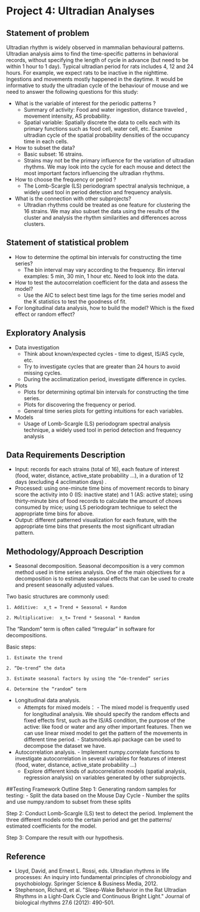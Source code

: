 Project 4: Ultradian Analyses
=============================
## Statement of problem


Ultradian rhythm is widely observed in mammalian behavioural patterns. Ultradian analysis aims to find the time-specific patterns in behavioral records, without specifying the length of cycle in advance (but need to be within 1 hour to 1 day). Typical ultradian period for rats includes 4, 12 and 24 hours. For example, we expect rats to be inactive in the nighttime. Ingestions and movements mostly happened in the daytime. It would be informative to study the ultradian cycle of the behaviour of mouse and we need to answer the following questions for this study: 
- What is the variable of interest for the periodic patterns ?
    - Summary of activity: Food and water ingestion, distance traveled , movement intensity, AS probability.
    - Spatial variable: Spatially discrete the data to cells each with its primary functions such as food cell, water cell, etc.  Examine ultradian cycle of  the spatial probability densities of the occupancy time in each cells. 
- How to subset the data?
    - Basic subset: 16 strains.
    - Strains may not be the primary influence for the variation of ultradian rhythms. We may look into the cycle for each mouse and detect the most important factors influencing the  ultradian rhythms. 
- How to choose the frequency or period ?
    - The Lomb-Scargle (LS) periodogram spectral analysis technique, a widely used tool in period detection and frequency analysis.
- What is the connection with other subprojects?
    - Ultradian rhythms could be treated as one feature for clustering the 16 strains. We may also subset the data using the results of the cluster and analysis the rhythm similarities and differences across clusters. 

## Statement of statistical problem
- How to determine the optimal bin intervals for constructing the time series?
    - The bin interval may vary according to the frequency. Bin interval examples: 5 min, 30 min, 1 hour etc. Need to look into the data. 
- How to test the autocorrelation coefficient for the data and assess the model?
    -  Use the AIC to select best time lags for the time series model and the K statistics to test the goodness of fit.
- For longitudinal data analysis, how to build the model? Which is the fixed effect or  random effect?


## Exploratory Analysis
- Data investigation
    - Think about known/expected cycles - time to digest, IS/AS cycle, etc.
    - Try to investigate cycles that are greater than 24 hours to avoid missing cycles.
    - During the acclimatization period, investigate difference in cycles.
- Plots
    - Plots for determining optimal bin intervals for constructing the time series.
    - Plots for discovering the frequency or period.
    - General time series plots for getting intuitions for each variables.
- Models
    - Usage of Lomb-Scargle (LS) periodogram spectral analysis technique, a widely used tool in period detection and frequency analysis

## Data Requirements Description
- Input:  records for each strains (total of  16), each feature of interest (food, water, distance, active_state probability ...), in a duration of 12 days (excluding 4 acclimation days) . 
- Processed: using one-minute time bins of movement records to binary score the activity into 0 (IS: inactive state) and 1 (AS: active state); using thirty-minute bins of food records to calculate the amount of chows consumed by mice; using LS periodogram technique to select the appropriate time bins for above.
- Output: different patterned visualization for each feature, with the appropriate time bins that presents the most significant ultradian pattern.

## Methodology/Approach Description
- Seasonal decomposition.
Seasonal decomposition is a very common method used in time series analysis. One of the main objectives for a decomposition is to estimate seasonal effects that can be used to create and present seasonally adjusted values. 

Two basic structures are commonly used:

    1. Additive:  x_t = Trend + Seasonal + Random

    2. Multiplicative:  x_t= Trend * Seasonal * Random

The “Random” term is often called “Irregular” in software for decompositions.

Basic steps:

    1. Estimate the trend

    2. “De-trend” the data

    3. Estimate seasonal factors by using the “de-trended” series

    4. Determine the “random” term

- Longitudinal data analysis.
   - Attempts for mixed models：
         - The mixed model is frequently used for longitudinal analysis. We should specify the random effects and fixed effects first, such as the IS/AS condition, the purpose of the active: like  food or water and any other important features. Then we  can use linear mixed model to get the pattern of the movements in different time period.
         - Statsmodels.api package can be used to decompose the dataset we have. 
- Autocorrelation analysis. 
                - Implement numpy.correlate functions to investigate autocorrelation in  several variables for features of interest (food, water, distance, active_state probability ...)
	- Explore different kinds of autocorrelation models (spatial analysis, regression analysis) on variables generated by other subprojects. 

##Testing Framework Outline
Step 1: Generating random samples for testing:
    - Split the data based on the Mouse Day Cycle
    - Number the splits and use numpy.random to subset from these splits

Step 2: Conduct Lomb-Scargle (LS) test to detect the period. Implement the three different models onto the certain period and get the patterns/ estimated coefficients for the model.

Step 3: Compare the result with our hypothesis.


## Reference
- Lloyd, David, and Ernest L. Rossi, eds. Ultradian rhythms in life processes: An inquiry into fundamental principles of chronobiology and psychobiology. Springer Science & Business Media, 2012.
- Stephenson, Richard, et al. "Sleep-Wake Behavior in the Rat Ultradian Rhythms in a Light-Dark Cycle and Continuous Bright Light." Journal of biological rhythms 27.6 (2012): 490-501.
